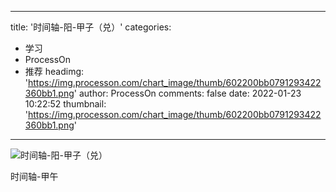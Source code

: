 
---
title: '时间轴-阳-甲子（兑）'
categories: 
 - 学习
 - ProcessOn
 - 推荐
headimg: 'https://img.processon.com/chart_image/thumb/602200bb0791293422360bb1.png'
author: ProcessOn
comments: false
date: 2022-01-23 10:22:52
thumbnail: 'https://img.processon.com/chart_image/thumb/602200bb0791293422360bb1.png'
---

<div>   
<img class="thumb" alt="时间轴-阳-甲子（兑）" src="https://img.processon.com/chart_image/thumb/602200bb0791293422360bb1.png" referrerpolicy="no-referrer">
<p>时间轴-甲午</p>  
</div>
            
